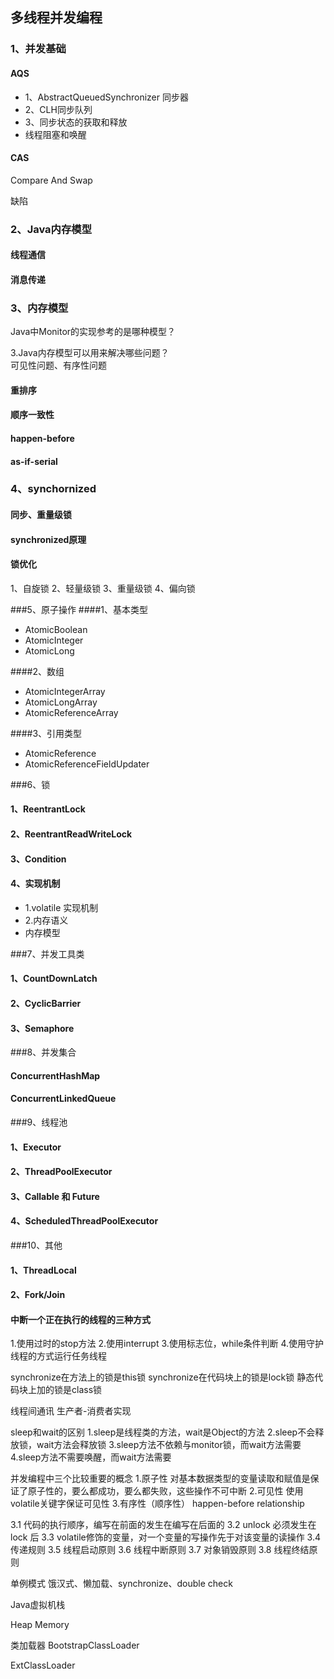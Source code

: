 ## 多线程并发编程



### 1、并发基础

#### AQS
- 1、AbstractQueuedSynchronizer 同步器
- 2、CLH同步队列
- 3、同步状态的获取和释放
- 线程阻塞和唤醒


#### CAS
Compare And Swap

缺陷

### 2、Java内存模型
#### 线程通信

#### 消息传递



### 3、内存模型
Java中Monitor的实现参考的是哪种模型？

3.Java内存模型可以用来解决哪些问题？  
可见性问题、有序性问题

#### 重排序

#### 顺序一致性

#### happen-before

#### as-if-serial

### 4、synchornized
#### 同步、重量级锁

#### synchronized原理

#### 锁优化
1、自旋锁
2、轻量级锁
3、重量级锁
4、偏向锁

###5、原子操作
####1、基本类型

- AtomicBoolean
- AtomicInteger
- AtomicLong



####2、数组

- AtomicIntegerArray
- AtomicLongArray
- AtomicReferenceArray



####3、引用类型

- AtomicReference
- AtomicReferenceFieldUpdater



###6、锁

#### 1、ReentrantLock

#### 2、ReentrantReadWriteLock

#### 3、Condition



#### 4、实现机制

- 1.volatile 实现机制
- 2.内存语义
- 内存模型

###7、并发工具类

#### 1、CountDownLatch

#### 2、CyclicBarrier

#### 3、Semaphore

###8、并发集合

#### ConcurrentHashMap

#### ConcurrentLinkedQueue

###9、线程池
#### 1、Executor

#### 2、ThreadPoolExecutor

#### 3、Callable 和 Future

#### 4、ScheduledThreadPoolExecutor

###10、其他

#### 1、ThreadLocal
#### 2、Fork/Join





#### 中断一个正在执行的线程的三种方式
1.使用过时的stop方法
2.使用interrupt
3.使用标志位，while条件判断
4.使用守护线程的方式运行任务线程

synchronize在方法上的锁是this锁
synchronize在代码块上的锁是lock锁
静态代码块上加的锁是class锁

线程间通讯
生产者-消费者实现


sleep和wait的区别
1.sleep是线程类的方法，wait是Object的方法
2.sleep不会释放锁，wait方法会释放锁
3.sleep方法不依赖与monitor锁，而wait方法需要
4.sleep方法不需要唤醒，而wait方法需要

并发编程中三个比较重要的概念
1.原子性
对基本数据类型的变量读取和赋值是保证了原子性的，要么都成功，要么都失败，这些操作不可中断
2.可见性
使用volatile关键字保证可见性
3.有序性（顺序性）
happen-before  relationship

3.1 代码的执行顺序，编写在前面的发生在编写在后面的
3.2 unlock 必须发生在 lock 后
3.3 volatile修饰的变量，对一个变量的写操作先于对该变量的读操作
3.4 传递规则
3.5 线程启动原则
3.6 线程中断原则
3.7 对象销毁原则
3.8 线程终结原则

单例模式
饿汉式、懒加载、synchronize、double check

Java虚拟机栈

Heap Memory 

类加载器
BootstrapClassLoader

ExtClassLoader









